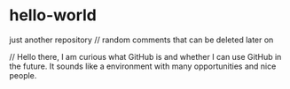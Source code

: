 # hello-world
just another repository
// random comments that can be deleted later on

// Hello there, I am curious what GitHub is and whether I can use GitHub in the future. It sounds like a environment with many opportunities and nice people.
